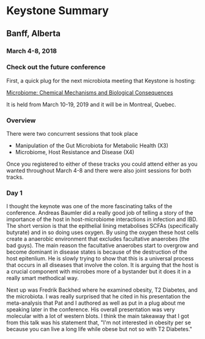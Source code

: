 # Keystone Summary
## Banff, Alberta
### March 4-8, 2018

### Check out the future conference

First, a quick plug for the next microbiota meeting that Keystone is hosting:

[Microbiome: Chemical Mechanisms and Biological Consequences](http://www.keystonesymposia.org/index.cfm?e=web.Meeting.Program&meetingid=1609)

It is held from March 10-19, 2019 and it will be in Montreal, Quebec.


### Overview

There were two concurrent sessions that took place 
 * Manipulation of the Gut Microbiota for Metabolic Health (X3)
 * Microbiome, Host Resistance and Disease (X4)

Once you registered to either of these tracks you could attend either as you wanted throughout March 4-8 and there were also joint sessions for both tracks.

### Day 1

I thought the keynote was one of the more fascinating talks of the conference. Andreas Baumler did a really good job of telling a story of the importance of the host in host-microbiome interactions in infection and IBD. The short version is that the epithelial lining metabolises SCFAs (specifically butyrate) and in so doing uses oxygen. By using the oxygen these host cells create a anaerobic environment that excludes facultative anaerobes (the bad guys). The main reason the facultative anaerobes start to overgrow and become dominant in disease states is because of the destruction of the host epitenlium. He is slowly trying to show that this is a universal process that occurs in all diseases that involve the colon. It is arguing that the host is a crucial component with microbes more of a bystander but it does it in a really smart methodical way.

Next up was Fredrik Backhed where he examined obesity, T2 Diabetes, and the microbiota. I was really surprised that he cited in his presentation the meta-analysis that Pat and I authored as well as put in a plug about me speaking later in the conference. His overall presentation was very molecular with a lot of western blots. I think the main takeaway that I got from this talk was his statement that, "I'm not interested in obesity per se because you can live a long life while obese but not so with T2 Diabetes."

 
